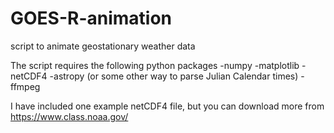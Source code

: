 # GOES-R-animation
script to animate geostationary weather data

The script requires the following python packages
-numpy
-matplotlib
-netCDF4
-astropy (or some other way to parse Julian Calendar times)
-ffmpeg

I have included one example netCDF4 file, but you can download more from https://www.class.noaa.gov/
